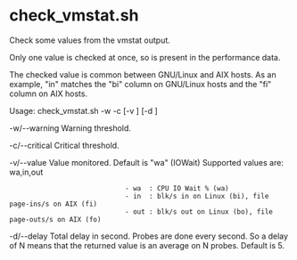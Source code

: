 # check_vmstat.sh

Check some values from the vmstat output.

Only one value is checked at once, so is present in the performance data.

The checked value is common between GNU/Linux and AIX hosts. As an example, "in" matches the "bi" column on GNU/Linux hosts and the "fi" column on AIX hosts.

Usage: check_vmstat.sh -w <warning threshold> -c <critical threshold> [-v <value>] [-d <delay>]

 -w/--warning      <threshold>  Warning threshold.
 
 -c/--critical     <threshold>  Critical threshold.
 
 -v/--value        <value>      Value monitored. Default is "wa" (IOWait)
                                Supported values are: wa,in,out
                                
                                 - wa  : CPU IO Wait % (wa)
                                 - in  : blk/s in on Linux (bi), file page-ins/s on AIX (fi)
                                 - out : blk/s out on Linux (bo), file page-outs/s on AIX (fo)
                                
 -d/--delay        <delay>      Total delay in second. Probes are done every second.
                                So a delay of N means that the returned value is an average on N probes.
                                Default is 5.

